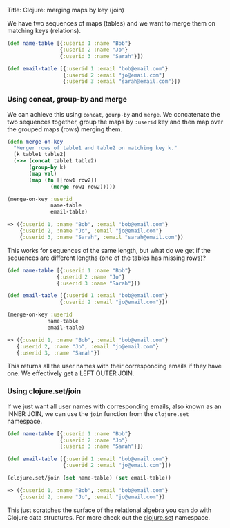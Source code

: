 Title: Clojure: merging maps by key (join)

We have two sequences of maps (tables) and we want to merge them on matching keys (relations).

```clojure
(def name-table [{:userid 1 :name "Bob"}
                 {:userid 2 :name "Jo"}
                 {:userid 3 :name "Sarah"}])

(def email-table [{:userid 1 :email "bob@email.com"}
                  {:userid 2 :email "jo@email.com"}
                  {:userid 3 :email "sarah@email.com"}])
```

### Using concat, group-by and merge

We can achieve this using `concat`, `gourp-by` and `merge`. We concatenate the two sequences together, group the maps by `:userid` key and then map over the grouped maps (rows) merging them.

```clojure
(defn merge-on-key
  "Merger rows of table1 and table2 on matching key k."
  [k table1 table2]
  (->> (concat table1 table2)
       (group-by k)
       (map val)
       (map (fn [[row1 row2]]
              (merge row1 row2)))))

(merge-on-key :userid
              name-table
              email-table)

=> ({:userid 1, :name "Bob", :email "bob@email.com"}
    {:userid 2, :name "Jo", :email "jo@email.com"}
    {:userid 3, :name "Sarah", :email "sarah@email.com"})
 ```

This works for sequences of the same length, but what do we get if the sequences are different lengths (one of the tables has missing rows)?

 ```clojure
(def name-table [{:userid 1 :name "Bob"}
                 {:userid 2 :name "Jo"}
                 {:userid 3 :name "Sarah"}])

(def email-table [{:userid 1 :email "bob@email.com"}
                  {:userid 2 :email "jo@email.com"}])

(merge-on-key :userid
              name-table
              email-table)

=> ({:userid 1, :name "Bob", :email "bob@email.com"}
    {:userid 2, :name "Jo", :email "jo@email.com"}
    {:userid 3, :name "Sarah"})
 ```

This returns all the user names with their corresponding emails if they have one. We effectively get a LEFT OUTER JOIN.

### Using clojure.set/join

If we just want all user names with corresponding emails, also known as an INNER JOIN, we can use the `join` function from the `clojure.set` namespace.

```clojure
(def name-table [{:userid 1 :name "Bob"}
                 {:userid 2 :name "Jo"}
                 {:userid 3 :name "Sarah"}])

(def email-table [{:userid 1 :email "bob@email.com"}
                  {:userid 2 :email "jo@email.com"}])

(clojure.set/join (set name-table) (set email-table))

=> ({:userid 1, :name "Bob", :email "bob@email.com"}
    {:userid 2, :name "Jo", :email "jo@email.com"})
```

This just scratches the surface of the relational algebra you can do with Clojure data structures. For more check out the [clojure.set](https://clojuredocs.org/clojure.set) namespace.
